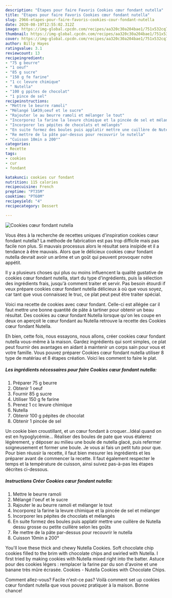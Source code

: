 ```yaml
---
description: "Étapes pour faire Favoris Cookies cœur fondant nutella"
title: "Étapes pour faire Favoris Cookies cœur fondant nutella"
slug: 2966-etapes-pour-faire-favoris-cookies-cour-fondant-nutella
date: 2020-08-19T12:55:02.312Z
image: https://img-global.cpcdn.com/recipes/aa320c30a204bae1/751x532cq70/cookies-coeur-fondant-nutella-photo-principale-de-la-recette.jpg
thumbnail: https://img-global.cpcdn.com/recipes/aa320c30a204bae1/751x532cq70/cookies-coeur-fondant-nutella-photo-principale-de-la-recette.jpg
cover: https://img-global.cpcdn.com/recipes/aa320c30a204bae1/751x532cq70/cookies-coeur-fondant-nutella-photo-principale-de-la-recette.jpg
author: Billy Hayes
ratingvalue: 3.1
reviewcount: 13
recipeingredient:
- "75 g beurre"
- "1 oeuf"
- "85 g sucre"
- "150 g fe farine"
- "1 cc levure chimique"
- " Nutella"
- "100 g ppites de chocolat"
- "1 pince de sel"
recipeinstructions:
- "Mettre le beurre ramoli"
- "Mélangé l&#39;oeuf et le sucre"
- "Rajouter le au beurre ramoli et mélanger le tout"
- "Incorporez la farine la levure chimique et la pincée de sel et mélanger"
- "Incorporer les pépites de chocolats et mélangés"
- "En suite formez des boules puis applatir mettre une cuillère de Nutella dessu grosse ou petite cuillère selon les goûts"
- "Re mettre de la pâte par-dessus pour recouvrir le nutella"
- "Cuisson 10min a 200°"
categories:
- Recette
tags:
- cookies
- cur
- fondant

katakunci: cookies cur fondant 
nutrition: 115 calories
recipecuisine: French
preptime: "PT35M"
cooktime: "PT60M"
recipeyield: "4"
recipecategory: Dessert

---
```



![Cookies cœur fondant nutella](https://img-global.cpcdn.com/recipes/aa320c30a204bae1/751x532cq70/cookies-coeur-fondant-nutella-photo-principale-de-la-recette.jpg)

Vous êtes à la recherche de recettes uniques d'inspiration cookies cœur fondant nutella? La méthode de fabrication est pas trop difficile mais pas facile non plus. Si mauvais processus alors le résultat sera insipide et il a tendance à être mauvais. Alors que le délicieux cookies cœur fondant nutella devrait avoir un arôme et un goût qui peuvent provoquer notre appétit.

Il y a plusieurs choses qui plus ou moins influencent la qualité gustative de cookies cœur fondant nutella, start du type d'ingrédients, puis la sélection des ingrédients frais, jusqu'à comment traiter et servir. Pas besoin étourdi if veux prépare cookies cœur fondant nutella délicieux à où que vous soyez, car tant que vous connaissez le truc, ce plat peut peut être traiter spécial.

Voici ma recette de cookies avec cœur fondant. Celle-ci est allégée car il faut mettre une bonne quantité de pâte à tartiner pour obtenir un beau résultat. Des cookies au cœur fondant Nutella lorsque qu&#39;on les coupe en deux on aperçoit le cœur fondant au Nutella retrouve la recette des Cookies cœur fondant Nutella.


Eh bien, cette fois, nous essayons, nous allons, créer cookies cœur fondant nutella vous-même à la maison. Gardez ingrédients qui sont simples, ce plat peut fournir des avantages en aidant à maintenir un corps sain pour vous et votre famille. Vous pouvez préparer Cookies cœur fondant nutella utiliser 8 type de matériau et 8 étapes création. Voici les comment to faire le plat.

<!--inarticleads1-->

##### Les ingrédients nécessaires pour faire Cookies cœur fondant nutella:

1. Préparer 75 g beurre
1. Obtenir 1 oeuf
1. Fournir 85 g sucre
1. Utiliser 150 g fe farine
1. Prenez 1 cc levure chimique
1.   Nutella
1. Obtenir 100 g pépites de chocolat
1. Obtenir 1 pincée de sel


Un cookie bien croustillant, et un cœur fondant à croquer…Idéal quand on est en hypoglycémie… Réaliser des boules de pate que vous étalerez légèrement, y déposer au milieu une boule de nutella glacé, puis refermer soigneusement et former une boule. Je vous ai fais un petit tuto pour que. Pour bien réussir la recette, il faut bien mesurer les ingrédients et les préparer avant de commencer la recette. Il faut également respecter le temps et la température de cuisson, ainsi suivez pas-à-pas les étapes décrites ci-dessous. 

<!--inarticleads2-->

##### Instructions Créer Cookies cœur fondant nutella:

1. Mettre le beurre ramoli
1. Mélangé l&#39;oeuf et le sucre
1. Rajouter le au beurre ramoli et mélanger le tout
1. Incorporez la farine la levure chimique et la pincée de sel et mélanger
1. Incorporer les pépites de chocolats et mélangés
1. En suite formez des boules puis applatir mettre une cuillère de Nutella dessu grosse ou petite cuillère selon les goûts
1. Re mettre de la pâte par-dessus pour recouvrir le nutella
1. Cuisson 10min a 200°


You&#39;ll love these thick and chewy Nutella Cookies. Soft chocolate chip cookies filled to the brim with chocolate chips and swirled with Nutella. I first tried by making cookies with Nutella mixed right into the batter. Astuce pour des cookies légers : remplacer la farine par du son d&#39;avoine et une banane très mûre écrasée. Cookies - Nutella Cookies with Chocolate Chips. 


Comment allez-vous? Facile n'est-ce pas? Voilà comment set up cookies cœur fondant nutella que vous pouvez pratiquer à la maison. Bonne chance!
